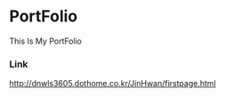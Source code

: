 # PortFolio
This Is My PortFolio
<h3>Link</h3> <a href="http://dnwls3605.dothome.co.kr/JinHwan/firstpage.html">http://dnwls3605.dothome.co.kr/JinHwan/firstpage.html</a>
